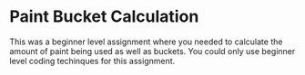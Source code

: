 # Paint Bucket Calculation 
 This was a beginner level assignment where you needed to calculate the amount of paint being used as well as buckets. You could only use beginner level coding techinques for this assignment. 
